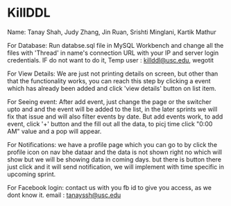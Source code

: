 # KillDDL

Name: Tanay Shah, Judy Zhang, Jin Ruan, Srishti Minglani, Kartik Mathur

For Database:
	Run databse.sql file in MySQL Workbench and change all the files with 'Thread' in name's connection URL with your IP and server login credentials.
	IF do not want to do it,
		Temp user : killddl@usc.edu, wegotit

For View Details:
	We are just not printing details on screen, but other than that the functionality works, you can reach this step by clicking a event which has already been added and click 'view details' button on list item.

For Seeing event:
	After add event, just change the page or the switcher upto and and the event will be added to the list, in the later sprints we will fix that issue and will also filter events by date. But add events work, to add event, click '+' button and the fill out all the data, to picj time click "0:00 AM" value and a pop will appear. 

For Notifications:
	we have a profile page which you can go to by click the profile icon on nav bhe dataar and the data is not shown right no which will show but we will be showing data in coming days. but there is button there just click and it will send notification, we will implement with time specific in upcoming sprint.

For Facebook login:
	contact us with you fb id to give you access, as we dont know it. email : tanayssh@usc.edu
